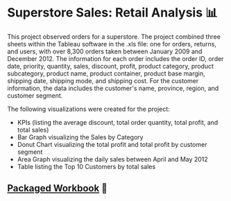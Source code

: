 # Superstore Sales: Retail Analysis 📊

This project observed orders for a superstore. The project combined three sheets within the Tableau software in the .xls file: one for orders, returns, and users, with over 8,300 orders taken between January 2009 and December 2012. The information for each order includes the order ID, order date, priority, quantity, sales, discount,  profit, product category, product subcategory, product name, product container, product base margin, shipping date, shipping mode, and shipping cost. For the customer information, the data includes the customer's name, province, region, and customer segment.

The following visualizations were created for the project:
- KPIs (listing the average discount, total order quantity, total profit, and total sales)
- Bar Graph visualizing the Sales by Category
- Donut Chart visualizing the total profit and total profit by customer segment
- Area Graph visualizing the daily sales between April and May 2012
- Table listing the Top 10 Customers by total sales

## [Packaged Workbook](https://github.com/englands/Tableau/blob/main/Case%20Studies%20and%20Projects/Udemy/Superstore%20Sales%3A%20Retail%20Analysis/Superstore%20Sales%20Retail%20Analysis.twbx) 📔
